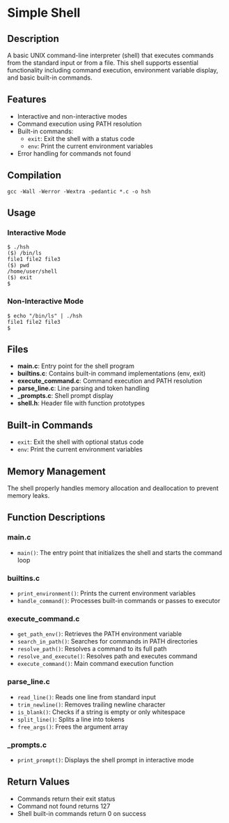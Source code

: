 # Simple Shell

## Description
A basic UNIX command-line interpreter (shell) that executes commands from the standard input or from a file. This shell supports essential functionality including command execution, environment variable display, and basic built-in commands.

## Features
- Interactive and non-interactive modes
- Command execution using PATH resolution
- Built-in commands:
  - `exit`: Exit the shell with a status code
  - `env`: Print the current environment variables
- Error handling for commands not found

## Compilation
```
gcc -Wall -Werror -Wextra -pedantic *.c -o hsh
```

## Usage
### Interactive Mode
```
$ ./hsh
($) /bin/ls
file1 file2 file3
($) pwd
/home/user/shell
($) exit
$
```

### Non-Interactive Mode
```
$ echo "/bin/ls" | ./hsh
file1 file2 file3
$
```

## Files
- **main.c**: Entry point for the shell program
- **builtins.c**: Contains built-in command implementations (env, exit)
- **execute_command.c**: Command execution and PATH resolution
- **parse_line.c**: Line parsing and token handling
- **_prompts.c**: Shell prompt display
- **shell.h**: Header file with function prototypes

## Built-in Commands
- `exit`: Exit the shell with optional status code
- `env`: Print the current environment variables

## Memory Management
The shell properly handles memory allocation and deallocation to prevent memory leaks.

## Function Descriptions

### main.c
- `main()`: The entry point that initializes the shell and starts the command loop

### builtins.c
- `print_environment()`: Prints the current environment variables
- `handle_command()`: Processes built-in commands or passes to executor

### execute_command.c
- `get_path_env()`: Retrieves the PATH environment variable
- `search_in_path()`: Searches for commands in PATH directories
- `resolve_path()`: Resolves a command to its full path
- `resolve_and_execute()`: Resolves path and executes command
- `execute_command()`: Main command execution function

### parse_line.c
- `read_line()`: Reads one line from standard input
- `trim_newline()`: Removes trailing newline character
- `is_blank()`: Checks if a string is empty or only whitespace
- `split_line()`: Splits a line into tokens
- `free_args()`: Frees the argument array

### _prompts.c
- `print_prompt()`: Displays the shell prompt in interactive mode

## Return Values
- Commands return their exit status
- Command not found returns 127
- Shell built-in commands return 0 on success
